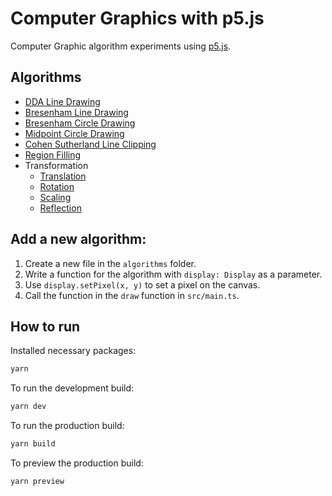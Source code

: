 # Computer Graphics with p5.js

Computer Graphic algorithm experiments using [p5.js](https://p5js.org/).

## Algorithms

- [DDA Line Drawing](/algorithms/lineDrawing/dda.ts)
- [Bresenham Line Drawing](/algorithms/lineDrawing/bresenhamLine.ts)
- [Bresenham Circle Drawing](/algorithms/circleDrawing/bresenhamCircle.ts)
- [Midpoint Circle Drawing](/algorithms/circleDrawing/midPoint.ts)
- [Cohen Sutherland Line Clipping](/algorithms/lineClipping/cohenSutherland.ts)
- [Region Filling](algorithms/filling/regionFilling.ts)
- Transformation
  - [Translation](/algorithms/transformation/translate.ts)
  - [Rotation](/algorithms/transformation/rotate.ts)
  - [Scaling](/algorithms/transformation/scale.ts)
  - [Reflection](/algorithms/transformation/reflect.ts)

## Add a new algorithm:

1. Create a new file in the `algorithms` folder.
2. Write a function for the algorithm with `display: Display` as a parameter.
3. Use `display.setPixel(x, y)` to set a pixel on the canvas.
4. Call the function in the `draw` function in `src/main.ts`.

## How to run

Installed necessary packages:

```sh
yarn
```

To run the development build:

```sh
yarn dev
```

To run the production build:

```sh
yarn build
```

To preview the production build:

```sh
yarn preview
```
